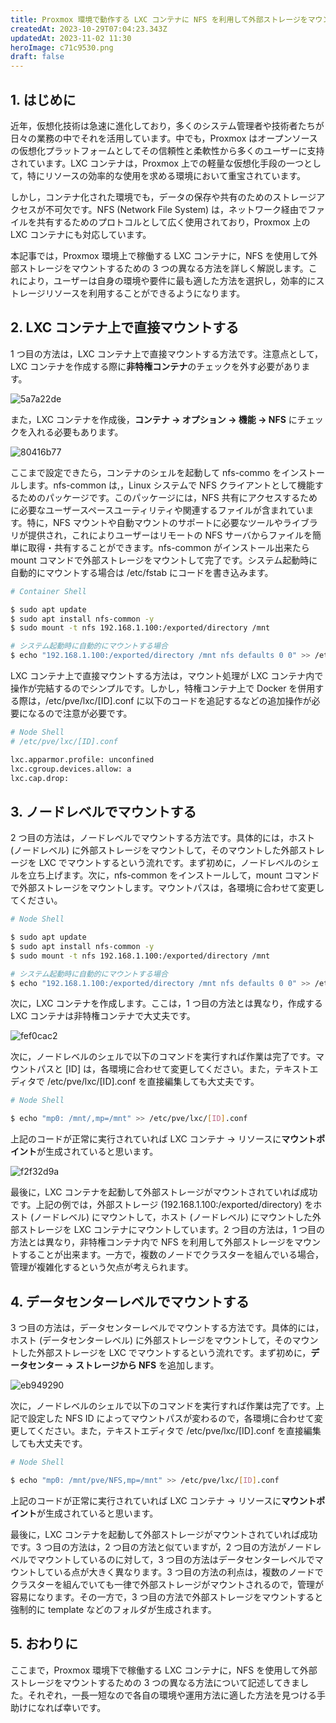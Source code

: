 ```yaml
---
title: Proxmox 環境で動作する LXC コンテナに NFS を利用して外部ストレージをマウントする 3 つの方法
createdAt: 2023-10-29T07:04:23.343Z
updatedAt: 2023-11-02 11:30
heroImage: c71c9530.png
draft: false
---
```


## 1. はじめに

近年，仮想化技術は急速に進化しており，多くのシステム管理者や技術者たちが日々の業務の中でそれを活用しています。中でも，Proxmox はオープンソースの仮想化プラットフォームとしてその信頼性と柔軟性から多くのユーザーに支持されています。LXC コンテナは，Proxmox 上での軽量な仮想化手段の一つとして，特にリソースの効率的な使用を求める環境において重宝されています。

しかし，コンテナ化された環境でも，データの保存や共有のためのストレージアクセスが不可欠です。NFS (Network File System) は，ネットワーク経由でファイルを共有するためのプロトコルとして広く使用されており，Proxmox 上の LXC コンテナにも対応しています。

本記事では，Proxmox 環境上で稼働する LXC コンテナに，NFS を使用して外部ストレージをマウントするための 3 つの異なる方法を詳しく解説します。これにより，ユーザーは自身の環境や要件に最も適した方法を選択し，効率的にストレージリソースを利用することができるようになります。

## 2. LXC コンテナ上で直接マウントする

1 つ目の方法は，LXC コンテナ上で直接マウントする方法です。注意点として，LXC コンテナを作成する際に**非特権コンテナ**のチェックを外す必要があります。

![5a7a22de](5a7a22de.png)

また，LXC コンテナを作成後，**コンテナ → オプション → 機能 → NFS** にチェックを入れる必要もあります。

![80416b77](80416b77.png)

ここまで設定できたら，コンテナのシェルを起動して nfs-commo をインストールします。nfs-common は,，Linux システムで NFS クライアントとして機能するためのパッケージです。このパッケージには，NFS 共有にアクセスするために必要なユーザースペースユーティリティや関連するファイルが含まれています。特に，NFS マウントや自動マウントのサポートに必要なツールやライブラリが提供され，これによりユーザーはリモートの NFS サーバからファイルを簡単に取得・共有することができます。nfs-common がインストール出来たら mount コマンドで外部ストレージをマウントして完了です。システム起動時に自動的にマウントする場合は /etc/fstab にコードを書き込みます。

```bash
# Container Shell

$ sudo apt update
$ sudo apt install nfs-common -y
$ sudo mount -t nfs 192.168.1.100:/exported/directory /mnt

# システム起動時に自動的にマウントする場合
$ echo "192.168.1.100:/exported/directory /mnt nfs defaults 0 0" >> /etc/fstab
```

LXC コンテナ上で直接マウントする方法は，マウント処理が LXC コンテナ内で操作が完結するのでシンプルです。しかし，特権コンテナ上で Docker を併用する際は，/etc/pve/lxc/[ID].conf に以下のコードを追記するなどの追加操作が必要になるので注意が必要です。

```bash
# Node Shell
# /etc/pve/lxc/[ID].conf

lxc.apparmor.profile: unconfined
lxc.cgroup.devices.allow: a
lxc.cap.drop:
```

## 3. ノードレベルでマウントする

2 つ目の方法は，ノードレベルでマウントする方法です。具体的には，ホスト (ノードレベル) に外部ストレージをマウントして，そのマウントした外部ストレージを LXC でマウントするという流れです。まず初めに，ノードレベルのシェルを立ち上げます。次に，nfs-common をインストールして，mount コマンドで外部ストレージをマウントします。マウントパスは，各環境に合わせて変更してください。

```bash
# Node Shell

$ sudo apt update
$ sudo apt install nfs-common -y
$ sudo mount -t nfs 192.168.1.100:/exported/directory /mnt

# システム起動時に自動的にマウントする場合
$ echo "192.168.1.100:/exported/directory /mnt nfs defaults 0 0" >> /etc/fstab
```

次に，LXC コンテナを作成します。ここは，1 つ目の方法とは異なり，作成する LXC コンテナは非特権コンテナで大丈夫です。

![fef0cac2](fef0cac2.png)

次に，ノードレベルのシェルで以下のコマンドを実行すれば作業は完了です。マウントパスと [ID] は，各環境に合わせて変更してください。また，テキストエディタで /etc/pve/lxc/[ID].conf を直接編集しても大丈夫です。

```bash
# Node Shell

$ echo "mp0: /mnt/,mp=/mnt" >> /etc/pve/lxc/[ID].conf
```

上記のコードが正常に実行されていれば LXC コンテナ → リソースに**マウントポイント**が生成されていると思います。

![f2f32d9a](f2f32d9a.png)

最後に，LXC コンテナを起動して外部ストレージがマウントされていれば成功です。上記の例では，外部ストレージ (192.168.1.100:/exported/directory) をホスト (ノードレベル) にマウントして，ホスト (ノードレベル) にマウントした外部ストレージを LXC コンテナにマウントしています。2 つ目の方法は，1 つ目の方法とは異なり，非特権コンテナ内で NFS を利用して外部ストレージをマウントすることが出来ます。一方で，複数のノードでクラスターを組んでいる場合，管理が複雑化するという欠点が考えられます。

## 4. データセンターレベルでマウントする

3 つ目の方法は，データセンターレベルでマウントする方法です。具体的には，ホスト (データセンターレベル) に外部ストレージをマウントして，そのマウントした外部ストレージを LXC でマウントするという流れです。まず初めに，**データセンター → ストレージから NFS** を追加します。

![eb949290](eb949290.png)

次に，ノードレベルのシェルで以下のコマンドを実行すれば作業は完了です。上記で設定した NFS ID によってマウントパスが変わるので，各環境に合わせて変更してください。また，テキストエディタで /etc/pve/lxc/[ID].conf を直接編集しても大丈夫です。

```bash
# Node Shell

$ echo "mp0: /mnt/pve/NFS,mp=/mnt" >> /etc/pve/lxc/[ID].conf
```

上記のコードが正常に実行されていれば LXC コンテナ → リソースに**マウントポイント**が生成されていると思います。

最後に，LXC コンテナを起動して外部ストレージがマウントされていれば成功です。3 つ目の方法は，2 つ目の方法と似ていますが，2 つ目の方法がノードレベルでマウントしているのに対して，3 つ目の方法はデータセンターレベルでマウントしている点が大きく異なります。3 つ目の方法の利点は，複数のノードでクラスターを組んでいても一律で外部ストレージがマウントされるので，管理が容易になります。その一方で，3 つ目の方法で外部ストレージをマウントすると強制的に template などのフォルダが生成されます。

## 5. おわりに

ここまで，Proxmox 環境下で稼働する LXC コンテナに，NFS を使用して外部ストレージをマウントするための 3 つの異なる方法について記述してきました。それぞれ，一長一短なので各自の環境や運用方法に適した方法を見つける手助けになれば幸いです。
